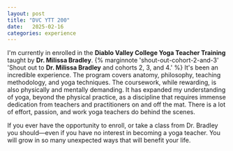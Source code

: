 ```yaml
---
layout: post
title: "DVC YTT 200"
date:   2025-02-16
categories: experience
---
```


I'm currently in enrolled in the **Diablo Valley College Yoga Teacher Training** taught by **Dr. Milissa Bradley**.
{% marginnote 'shout-out-cohort-2-and-3' 'Shout out to **Dr. Milissa Bradley** and cohorts 2, 3, and 4.' %}
It's been an incredible experience. The program covers anatomy, philosophy, teaching methodology, and yoga techniques. The coursework, while rewarding, is also physically and mentally demanding. It has expanded my understanding of yoga, beyond the physical practice, as a discipline that requires immense dedication from teachers and practitioners on and off the mat. There is a lot of effort, passion, and work yoga teachers do behind the scenes.

If you ever have the opportunity to enroll, or take a class from Dr. Bradley you should—even if you have no interest in becoming a yoga teacher. You will grow in so many unexpected ways that will benefit your life.









